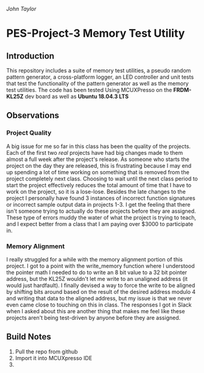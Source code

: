 *John Taylor*
# PES-Project-3 Memory Test Utility
## Introduction
This repository includes a suite of memory test utilities, a pseudo random pattern generator, a cross-platform logger, an LED controller and unit tests that test the functionality of the pattern generator as well as the memory test utilities. The code has been tested Using MCUXPresso on the **FRDM-KL25Z** dev board as well as **Ubuntu 18.04.3 LTS**
## Observations
### Project Quality
A big issue for me so far in this class has been the quality of the projects. Each of the first two *real* projects have had big changes made to them almost a full week after the project's release. As someone who starts the project on the day they are released, this is frustrating because I may end up spending a lot of time working on something that is removed from the project completely next class. Choosing to wait until the next class period to start the project effectively reduces the total amount of time that I have to work on the project, so it is a lose-lose.
Besides the late changes to the project I personally have found 3 instances of incorrect function signatures or incorrect sample output data in  projects 1-3. I get the feeling that there isn't someone trying to actually do these projects before they are assigned. These type of errors muddy the water of what the project is trying to teach, and I expect better from a class that I am paying over $3000 to participate in.

### Memory Alignment
I really struggled for a while with the memory alignment portion of this project. I got to a point with the write_memory function where I understood the pointer math I needed to do to write an 8 bit value to a 32 bit pointer address, but the KL25Z wouldn't let me write to an unaligned address (it would just hardfault). I finally devised a way to force the write to be aligned by shifting bits around based on the result of the desired address modulo 4 and writing that data to the aligned address, but my issue is that we never even came close to touching on this in class. The responses I got in Slack when I asked about this are another thing that makes me feel like these projects aren't being test-driven by anyone before they are assigned.

## Build Notes
1. Pull the repo from github
2. Import it into MCUXpresso IDE
3. 
